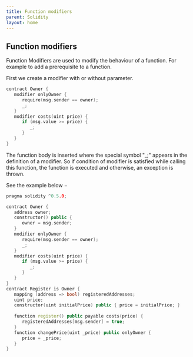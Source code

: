 ```yaml
---
title: Function modifiers
parent: Solidity
layout: home
---
```

## Function modifiers
Function Modifiers are used to modify the behaviour of a function. For example to add a prerequisite to a function.

First we create a modifier with or without parameter.
```c++
contract Owner {
   modifier onlyOwner {
      require(msg.sender == owner);
      _;
   }
   modifier costs(uint price) {
      if (msg.value >= price) {
         _;
      }
   }
}
```
The function body is inserted where the special symbol "_;" appears in the definition of a modifier. So if condition of modifier is satisfied while calling this function, the function is executed and otherwise, an exception is thrown.

See the example below −
```c++
pragma solidity ^0.5.0;

contract Owner {
   address owner;
   constructor() public {
      owner = msg.sender;
   }
   modifier onlyOwner {
      require(msg.sender == owner);
      _;
   }
   modifier costs(uint price) {
      if (msg.value >= price) {
         _;
      }
   }
}
contract Register is Owner {
   mapping (address => bool) registeredAddresses;
   uint price;
   constructor(uint initialPrice) public { price = initialPrice; }
   
   function register() public payable costs(price) {
      registeredAddresses[msg.sender] = true;
   }
   function changePrice(uint _price) public onlyOwner {
      price = _price;
   }
}
```